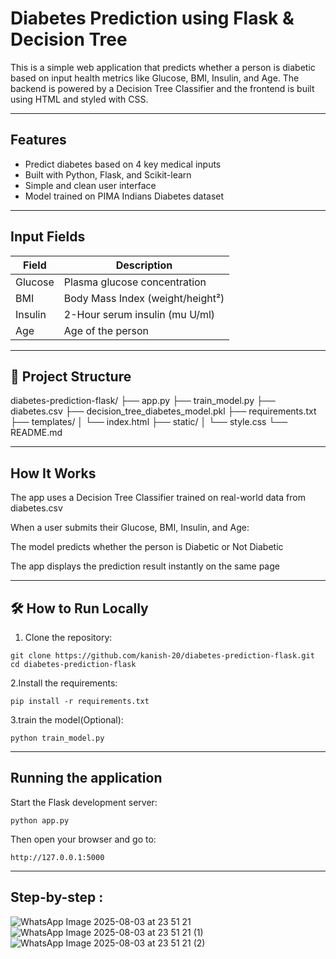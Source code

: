 # Diabetes Prediction using Flask & Decision Tree

This is a simple web application that predicts whether a person is diabetic based on input health metrics like Glucose, BMI, Insulin, and Age. The backend is powered by a Decision Tree Classifier and the frontend is built using HTML and styled with CSS.

---

## Features

- Predict diabetes based on 4 key medical inputs
- Built with Python, Flask, and Scikit-learn
- Simple and clean user interface
- Model trained on PIMA Indians Diabetes dataset

---

##  Input Fields

| Field     | Description               |
|-----------|---------------------------|
| Glucose   | Plasma glucose concentration |
| BMI       | Body Mass Index (weight/height²) |
| Insulin   | 2-Hour serum insulin (mu U/ml) |
| Age       | Age of the person          |

---

## 📁 Project Structure

diabetes-prediction-flask/
├── app.py
├── train_model.py
├── diabetes.csv
├── decision_tree_diabetes_model.pkl
├── requirements.txt
├── templates/
│ └── index.html
├── static/
│ └── style.css
└── README.md

---
## How It Works

The app uses a Decision Tree Classifier trained on real-world data from diabetes.csv

When a user submits their Glucose, BMI, Insulin, and Age:

The model predicts whether the person is Diabetic or Not Diabetic

The app displays the prediction result instantly on the same page

---

## 🛠 How to Run Locally

1. Clone the repository:

```
git clone https://github.com/kanish-20/diabetes-prediction-flask.git
cd diabetes-prediction-flask
```

2.Install the requirements:

```
pip install -r requirements.txt
```

3.train the model(Optional):

```
python train_model.py
```

---
## Running the application

Start the Flask development server:
```
python app.py
```

Then open your browser and go to:
```
http://127.0.0.1:5000
```
---

## Step-by-step :

![WhatsApp Image 2025-08-03 at 23 51 21](https://github.com/user-attachments/assets/176b1317-3d8c-417f-896a-caf472162639)
![WhatsApp Image 2025-08-03 at 23 51 21 (1)](https://github.com/user-attachments/assets/8179145e-b59e-4990-94ee-9d857ca425e9)
![WhatsApp Image 2025-08-03 at 23 51 21 (2)](https://github.com/user-attachments/assets/18479e23-2c2c-4abc-b42d-e81e37901b19)




